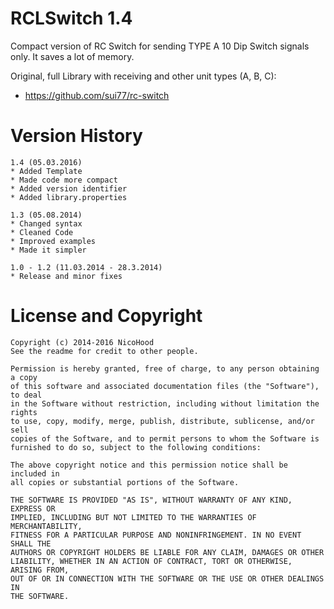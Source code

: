 RCLSwitch 1.4
=============

Compact version of RC Switch for sending TYPE A 10 Dip Switch signals only.
It saves a lot of memory.

Original, full Library with receiving and other unit types (A, B, C):
* https://github.com/sui77/rc-switch

Version History
===============
```
1.4 (05.03.2016)
* Added Template
* Made code more compact
* Added version identifier
* Added library.properties

1.3 (05.08.2014)
* Changed syntax
* Cleaned Code
* Improved examples
* Made it simpler

1.0 - 1.2 (11.03.2014 - 28.3.2014)
* Release and minor fixes
```

License and Copyright
=====================

```
Copyright (c) 2014-2016 NicoHood
See the readme for credit to other people.

Permission is hereby granted, free of charge, to any person obtaining a copy
of this software and associated documentation files (the "Software"), to deal
in the Software without restriction, including without limitation the rights
to use, copy, modify, merge, publish, distribute, sublicense, and/or sell
copies of the Software, and to permit persons to whom the Software is
furnished to do so, subject to the following conditions:

The above copyright notice and this permission notice shall be included in
all copies or substantial portions of the Software.

THE SOFTWARE IS PROVIDED "AS IS", WITHOUT WARRANTY OF ANY KIND, EXPRESS OR
IMPLIED, INCLUDING BUT NOT LIMITED TO THE WARRANTIES OF MERCHANTABILITY,
FITNESS FOR A PARTICULAR PURPOSE AND NONINFRINGEMENT. IN NO EVENT SHALL THE
AUTHORS OR COPYRIGHT HOLDERS BE LIABLE FOR ANY CLAIM, DAMAGES OR OTHER
LIABILITY, WHETHER IN AN ACTION OF CONTRACT, TORT OR OTHERWISE, ARISING FROM,
OUT OF OR IN CONNECTION WITH THE SOFTWARE OR THE USE OR OTHER DEALINGS IN
THE SOFTWARE.
```

